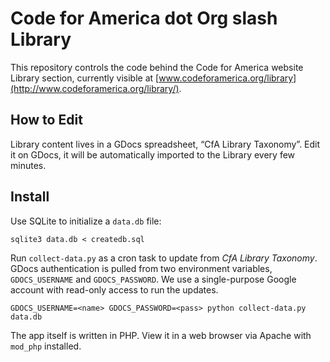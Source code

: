 Code for America dot Org slash Library
======================================

This repository controls the code behind the Code for America website Library
section, currently visible at [www.codeforamerica.org/library](http://www.codeforamerica.org/library/).

How to Edit
-----------

Library content lives in a GDocs spreadsheet, “CfA Library Taxonomy”. Edit it
on GDocs, it will be automatically imported to the Library every few minutes.

Install
-------

Use SQLite to initialize a `data.db` file:

    sqlite3 data.db < createdb.sql

Run `collect-data.py` as a cron task to update from *CfA Library Taxonomy*.
GDocs authentication is pulled from two environment variables, `GDOCS_USERNAME`
and `GDOCS_PASSWORD`. We use a single-purpose Google account with read-only
access to run the updates.

    GDOCS_USERNAME=<name> GDOCS_PASSWORD=<pass> python collect-data.py data.db

The app itself is written in PHP. View it in a web browser via Apache with
`mod_php` installed.
